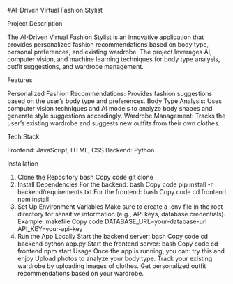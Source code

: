 #AI-Driven Virtual Fashion Stylist

Project Description

The AI-Driven Virtual Fashion Stylist is an innovative application that provides personalized fashion recommendations based on body type, personal preferences, and existing wardrobe. The project leverages AI, computer vision, and machine learning techniques for body type analysis, outfit suggestions, and wardrobe management.

Features

Personalized Fashion Recommendations: Provides fashion suggestions based on the user’s body type and preferences.
Body Type Analysis: Uses computer vision techniques and AI models to analyze body shapes and generate style suggestions accordingly.
Wardrobe Management: Tracks the user’s existing wardrobe and suggests new outfits from their own clothes.

Tech Stack

Frontend: JavaScript, HTML, CSS
Backend: Python

Installation

1. Clone the Repository
bash
Copy code
git clone 
2. Install Dependencies
For the backend:
bash
Copy code
pip install -r backend/requirements.txt
For the frontend:
bash
Copy code
cd frontend
npm install
3. Set Up Environment Variables
Make sure to create a .env file in the root directory for sensitive information (e.g., API keys, database credentials).
Example:
makefile
Copy code
DATABASE_URL=your-database-url
API_KEY=your-api-key
4. Run the App Locally
Start the backend server:
bash
Copy code
cd backend
python app.py
Start the frontend server:
bash
Copy code
cd frontend
npm start
Usage
Once the app is running, you can: try this and enjoy
Upload photos to analyze your body type.
Track your existing wardrobe by uploading images of clothes.
Get personalized outfit recommendations based on your wardrobe.

